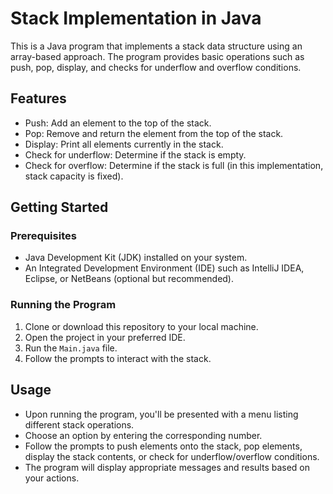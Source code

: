 # Stack Implementation in Java

This is a Java program that implements a stack data structure using an array-based approach. The program provides basic operations such as push, pop, display, and checks for underflow and overflow conditions.

## Features

- Push: Add an element to the top of the stack.
- Pop: Remove and return the element from the top of the stack.
- Display: Print all elements currently in the stack.
- Check for underflow: Determine if the stack is empty.
- Check for overflow: Determine if the stack is full (in this implementation, stack capacity is fixed).

## Getting Started

### Prerequisites

- Java Development Kit (JDK) installed on your system.
- An Integrated Development Environment (IDE) such as IntelliJ IDEA, Eclipse, or NetBeans (optional but recommended).

### Running the Program

1. Clone or download this repository to your local machine.
2. Open the project in your preferred IDE.
3. Run the `Main.java` file.
4. Follow the prompts to interact with the stack.

## Usage

- Upon running the program, you'll be presented with a menu listing different stack operations.
- Choose an option by entering the corresponding number.
- Follow the prompts to push elements onto the stack, pop elements, display the stack contents, or check for underflow/overflow conditions.
- The program will display appropriate messages and results based on your actions.